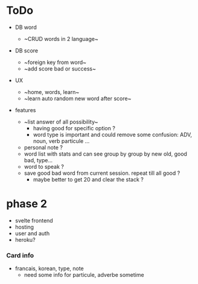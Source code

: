 # ToDo
- DB word
    - ~CRUD words in 2 language~

- DB score
    - ~foreign key from word~
    - ~add score bad or success~

- UX
    - ~home, words, learn~
    - ~learn auto random new word after score~

 - features
    - ~list answer of all possibility~
        - having good for specific option ?
        - word type is important and could remove some confusion: ADV, noun, verb particule ...
    - personal note ?
    - word list with stats and can see group by
        group by new old, good bad, type...
    - word to speak ?
    - save good bad word from current session. repeat till all good ?
        - maybe better to get 20 and clear the stack ?


# phase 2
- svelte frontend
- hosting
- user and auth
- heroku?

### Card info
- francais, korean, type, note
    - need some info for particule, adverbe sometime